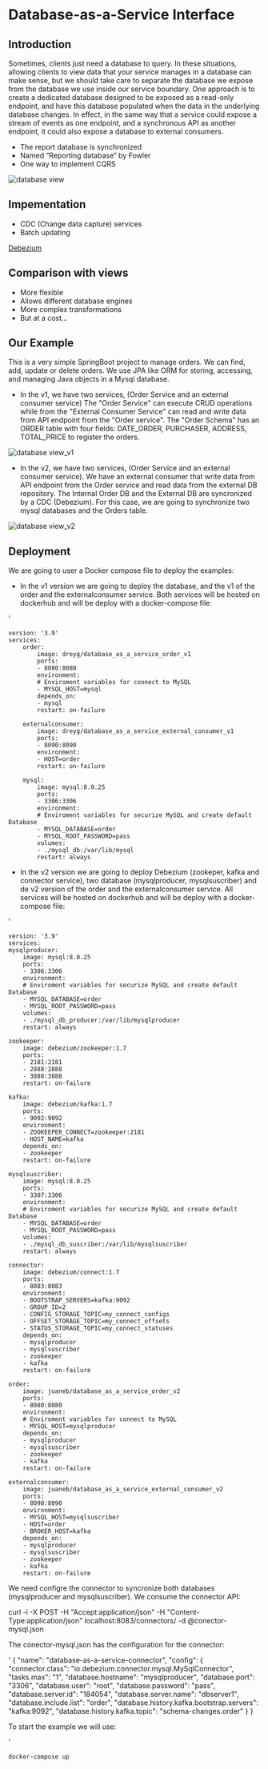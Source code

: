 # Database-as-a-Service Interface

## Introduction
Sometimes, clients just need a database to query. In these situations, allowing clients to view data that your service manages in a database can make sense, but we should take care to separate the database we expose from the database we use inside our service boundary. One approach is to create a dedicated database designed to be exposed as a read-only endpoint, and have this database populated when the data in the underlying database changes. In effect, in the same way that a service could expose a stream of events as one endpoint, and a synchronous API as another endpoint, it could also expose a database to external consumers.

- The report database is synchronized
- Named “Reporting database” by Fowler
- One way to implement CQRS


![database view](images/DatabaseAsAService.jpg)

## Impementation 

- CDC (Change data capture) services
- Batch updating

[Debezium](https://debezium.io/)

## Comparison with views

- More flexible
- Allows different database engines
- More complex transformations
- But at a cost...

## Our Example

This is a very simple SpringBoot project to manage orders. We can find, add, update or delete orders. We use JPA like ORM for storing, accessing, and managing Java objects in a Mysql database.

- In the v1, we have two services, (Order Service and an external consumer service) The "Order Service" can execute CRUD operations while from the "External Consumer Service" can read and write data from API endpoint from the "Order service".  The "Order Schema" has an ORDER table with four fields: DATE_ORDER, PURCHASER, ADDRESS, TOTAL_PRICE to register the orders.

![database view_v1](images/DatabaseAsAService_v1.jpg)

- In the v2, we have two services, (Order Service and an external consumer service). We have an external consumer that write data from API endpoint from the Order service and read data from the external DB repository. The Internal Order DB and the External DB are syncronized by a CDC (Debezium). For this case, we are going to synchronize two mysql databases and the Orders table.

![database view_v2](images/DatabaseAsAService_v2.jpg)


## Deployment

We are going to user a Docker compose file to deploy the examples: 

- In the v1 version we are going to deploy the database, and the v1 of the order and the externalconsumer service. Both services  will be hosted on dockerhub and will be deploy with a docker-compose file:

'

	version: '3.9'
	services:
		order:
			image: dreyg/database_as_a_service_order_v1
			ports:
			- 8080:8080
			environment:
			# Enviroment variables for connect to MySQL
			- MYSQL_HOST=mysql
			depends_on:
			- mysql
			restart: on-failure

		externalconsumer:
			image: dreyg/database_as_a_service_external_consumer_v1
			ports:
			- 8090:8090
			environment:
			- HOST=order
			restart: on-failure

		mysql:
			image: mysql:8.0.25
			ports:
			- 3306:3306
			environment:
			# Enviroment variables for securize MySQL and create default Database
			- MYSQL_DATABASE=order
			- MYSQL_ROOT_PASSWORD=pass
			volumes:
			- ./mysql_db:/var/lib/mysql
			restart: always



- In the v2 version we are going to deploy Debezium (zookeper, kafka and connector service), two database (mysqlproducer, mysqlsuscriber) and de v2 version of the order and the externalconsumer service. All services  will be hosted on dockerhub and will be deploy with a docker-compose file:

'

    version: '3.9'
	services:
	mysqlproducer:
		image: mysql:8.0.25
		ports:
		- 3306:3306
		environment:
		# Enviroment variables for securize MySQL and create default Database
		- MYSQL_DATABASE=order
		- MYSQL_ROOT_PASSWORD=pass
		volumes:
		- ./mysql_db_producer:/var/lib/mysqlproducer
		restart: always

	zookeeper:
		image: debezium/zookeeper:1.7
		ports:
		- 2181:2181
		- 2888:2888
		- 3888:3888
		restart: on-failure

	kafka:
		image: debezium/kafka:1.7
		ports:
		- 9092:9092
		environment:
		- ZOOKEEPER_CONNECT=zookeeper:2181
		- HOST_NAME=kafka
		depends_on:
		- zookeeper
		restart: on-failure

	mysqlsuscriber:
		image: mysql:8.0.25
		ports:
		- 3307:3306
		environment:
		# Enviroment variables for securize MySQL and create default Database
		- MYSQL_DATABASE=order
		- MYSQL_ROOT_PASSWORD=pass
		volumes:
		- ./mysql_db_suscriber:/var/lib/mysqlsuscriber
		restart: always

	connector:
		image: debezium/connect:1.7
		ports:
		- 8083:8083
		environment:
		- BOOTSTRAP_SERVERS=kafka:9092
		- GROUP_ID=2
		- CONFIG_STORAGE_TOPIC=my_connect_configs
		- OFFSET_STORAGE_TOPIC=my_connect_offsets
		- STATUS_STORAGE_TOPIC=my_connect_statuses
		depends_on:
		- mysqlproducer
		- mysqlsuscriber
		- zookeeper
		- kafka
		restart: on-failure

	order:
		image: juaneb/database_as_a_service_order_v2
		ports:
		- 8080:8080
		environment:
		# Enviroment variables for connect to MySQL
		- MYSQL_HOST=mysqlproducer
		depends_on:
		- mysqlproducer
		- mysqlsuscriber
		- zookeeper
		- kafka
		restart: on-failure

	externalconsumer:
		image: juaneb/database_as_a_service_external_consumer_v2
		ports:
		- 8090:8090
		environment:
		- MYSQL_HOST=mysqlsuscriber
		- HOST=order
		- BROKER_HOST=kafka
		depends_on:
		- mysqlproducer
		- mysqlsuscriber
		- zookeeper
		- kafka
		restart: on-failure


We need configre the connector to syncronize both databases (mysqlproducer and mysqlsuscriber). We consume the connector API:

  curl -i -X POST -H "Accept:application/json" -H "Content-Type:application/json" localhost:8083/connectors/ -d @conector-mysql.json


The conector-mysql.json has the configuration for the connector:

'
{
  "name": "database-as-a-service-connector",
  "config": {
    "connector.class": "io.debezium.connector.mysql.MySqlConnector",
    "tasks.max": "1",
    "database.hostname": "mysqlproducer",
    "database.port": "3306",
    "database.user": "root",
    "database.password": "pass",
    "database.server.id": "184054",
    "database.server.name": "dbserver1",
    "database.include.list": "order",
    "database.history.kafka.bootstrap.servers": "kafka:9092",
    "database.history.kafka.topic": "schema-changes.order"
  }
}


To start the example we will use:

' 

    docker-compose up